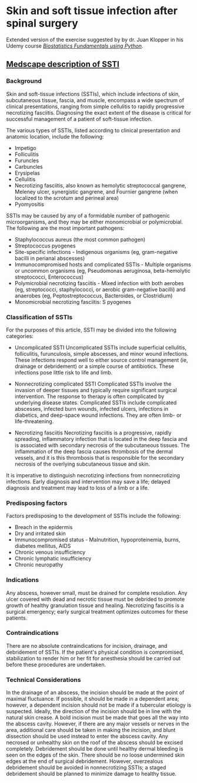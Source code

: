 # Skin and soft tissue infection after spinal surgery

Extended version of the exercise suggested by by dr. Juan Klopper in his Udemy course [*Biostatistics Fundamentals using Python*](https://www.udemy.com/biostatistics-fundamentals-using-python/).

## [Medscape description of SSTI](https://emedicine.medscape.com/article/1830144-overview)
### Background
Skin and soft-tissue infections (SSTIs), which include infections of skin, subcutaneous tissue, fascia, and muscle, encompass a wide spectrum of clinical presentations, ranging from simple cellulitis to rapidly progressive necrotizing fasciitis. Diagnosing the exact extent of the disease is critical for successful management of a patient of soft-tissue infection.

The various types of SSTIs, listed according to clinical presentation and anatomic location, include the following:
- Impetigo
- Folliculitis
- Furuncles
- Carbuncles
- Erysipelas
- Cellulitis
- Necrotizing fasciitis, also known as hemolytic streptococcal gangrene, Meleney ulcer, synergistic gangrene, and Fournier gangrene (when localized to the scrotum and perineal area)
- Pyomyositis

SSTIs may be caused by any of a formidable number of pathogenic microorganisms, and they may be either monomicrobial or polymicrobial. The following are the most important pathogens:
- Staphylococcus aureus (the most common pathogen)
- Streptococcus pyogenes
- Site-specific infections - Indigenous organisms (eg, gram-negative bacilli in perianal abscesses)
- Immunocompromised hosts and complicated SSTIs - Multiple organisms or uncommon organisms (eg, Pseudomonas aeruginosa, beta-hemolytic streptococci, Enterococcus)
- Polymicrobial necrotizing fasciitis - Mixed infection with both aerobes (eg, streptococci, staphylococci, or aerobic gram-negative bacilli) and anaerobes (eg, Peptostreptococcus, Bacteroides, or Clostridium)
- Monomicrobial necrotizing fasciitis: S pyogenes

### Classification of SSTIs

For the purposes of this article, SSTI may be divided into the following categories:
- Uncomplicated SSTI
Uncomplicated SSTIs include superficial cellulitis, folliculitis, furunculosis, simple abscesses, and minor wound infections. These infections respond well to either source control management (ie, drainage or debridement) or a simple course of antibiotics. These infections pose little risk to life and limb.

- Nonnecrotizing complicated SSTI
Complicated SSTIs involve the invasion of deeper tissues and typically require significant surgical intervention. The response to therapy is often complicated by underlying disease states. Complicated SSTIs include complicated abscesses, infected burn wounds, infected ulcers, infections in diabetics, and deep-space wound infections. They are often limb- or life-threatening.

- Necrotizing fasciitis
Necrotizing fasciitis is a progressive, rapidly spreading, inflammatory infection that is located in the deep fascia and is associated with secondary necrosis of the subcutaneous tissues. The inflammation of the deep fascia causes thrombosis of the dermal vessels, and it is this thrombosis that is responsible for the secondary necrosis of the overlying subcutaneous tissue and skin.

It is imperative to distinguish necrotizing infections from nonnecrotizing infections. Early diagnosis and intervention may save a life; delayed diagnosis and treatment may lead to loss of a limb or a life.

### Predisposing factors

Factors predisposing to the development of SSTIs include the following:
- Breach in the epidermis
- Dry and irritated skin
- Immunocompromised status - Malnutrition, hypoproteinemia, burns, diabetes mellitus, AIDS
- Chronic venous insufficiency
- Chronic lymphatic insufficiency
- Chronic neuropathy

### Indications
Any abscess, however small, must be drained for complete resolution. Any ulcer covered with dead and necrotic tissue must be debrided to promote growth of healthy granulation tissue and healing. Necrotizing fasciitis is a surgical emergency; early surgical treatment optimizes outcomes for these patients.

### Contraindications
There are no absolute contraindications for incision, drainage, and debridement of SSTIs. If the patient's physical condition is compromised, stabilization to render him or her fit for anesthesia should be carried out before these procedures are undertaken.

### Technical Considerations
In the drainage of an abscess, the incision should be made at the point of maximal fluctuance. If possible, it should be made in a dependent area; however, a dependent incision should not be made if a tubercular etiology is suspected. Ideally, the direction of the incision should be in line with the natural skin crease.
A bold incision must be made that goes all the way into the abscess cavity. However, if there are any major vessels or nerves in the area, additional care should be taken in making the incision, and blunt dissection should be used instead to enter the abscess cavity. Any necrosed or unhealthy skin on the roof of the abscess should be excised completely.
Debridement should be done until healthy dermal bleeding is seen on the edges of the skin. There should be no loose undermined skin edges at the end of surgical debridement. However, overzealous debridement should be avoided in nonnecrotizing SSTIs; a staged debridement should be planned to minimize damage to healthy tissue.
